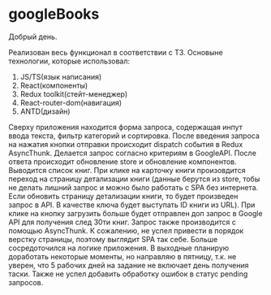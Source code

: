 # googleBooks

Добрый день.

Реализован весь функционал в соответствии с ТЗ. 
Основыне технологии, которые использовал:
1. JS/TS(язык написания)
2. React(компоненты)
3. Redux toolkit(стейт-менеджер)
4. React-router-dom(навигация)
5. ANTD(дизайн)

Сверху приложения находится форма запроса, содержащая инпут ввода текста, фильтр категорий и сортировка. После введения запроса на нажатия кнопки отправки происходит dispatch события в Redux AsyncThunk. Делается запрос согласно критериям в GoogleAPI.
После ответа происходит обновление store и обновление компонентов. Выводится список книг. При клике на карточку книги произовдится переход на страницу детализации книги (данные берутся из store, тобы не делать лишний запрос и можно было работать с SPA 
без интернета. Если обновить страницу детализации книги, то будет произведен запрос в API. В качестве ключа будет выступать ID книги из URL). При клике на кнопку загрузить больше будет отправлен доп запрос в Google API для получения след 30ти книг. 
Запрос также производится с помощью AsyncThunk.
К сожалению, не успел привести в порядок верстку страницы, поэтому выглядит SPA так себе. Больше сосредоточился на логике приложения. В выходные планирую доработать некоторые моменты, но направляю в пятницу, т.к. не уверен, что 5 рабочих дней на задание 
не включает день получения таски. Также не успел добавить обработку ошибок в статус pending запросов. 
